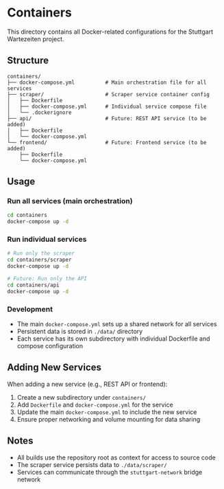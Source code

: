 # Containers

This directory contains all Docker-related configurations for the Stuttgart Wartezeiten project.

## Structure

```
containers/
├── docker-compose.yml          # Main orchestration file for all services
├── scraper/                    # Scraper service container config
│   ├── Dockerfile
│   ├── docker-compose.yml      # Individual service compose file
│   └── .dockerignore
├── api/                        # Future: REST API service (to be added)
│   ├── Dockerfile
│   └── docker-compose.yml
└── frontend/                   # Future: Frontend service (to be added)
    ├── Dockerfile
    └── docker-compose.yml
```

## Usage

### Run all services (main orchestration)
```bash
cd containers
docker-compose up -d
```

### Run individual services
```bash
# Run only the scraper
cd containers/scraper
docker-compose up -d

# Future: Run only the API
cd containers/api
docker-compose up -d
```

### Development
- The main `docker-compose.yml` sets up a shared network for all services
- Persistent data is stored in `./data/` directory
- Each service has its own subdirectory with individual Dockerfile and compose configuration

## Adding New Services

When adding a new service (e.g., REST API or frontend):

1. Create a new subdirectory under `containers/`
2. Add `Dockerfile` and `docker-compose.yml` for the service
3. Update the main `docker-compose.yml` to include the new service
4. Ensure proper networking and volume mounting for data sharing

## Notes

- All builds use the repository root as context for access to source code
- The scraper service persists data to `./data/scraper/`
- Services can communicate through the `stuttgart-network` bridge network
